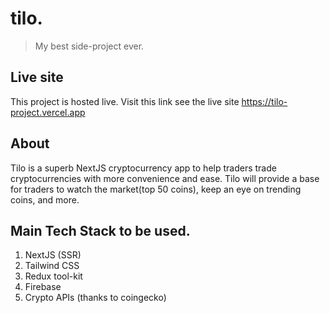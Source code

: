 # tilo.

> My best side-project ever.

## Live site

This project is hosted live. Visit this link see the live site https://tilo-project.vercel.app

## About

Tilo is a superb NextJS cryptocurrency app to help traders trade cryptocurrencies with more convenience and ease. Tilo will provide a base for traders to watch the market(top 50 coins), keep an eye on trending coins, and more.

## Main Tech Stack to be used.

1. NextJS (SSR)
2. Tailwind CSS
3. Redux tool-kit
4. Firebase
5. Crypto APIs (thanks to coingecko)
